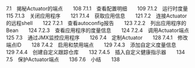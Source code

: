 7.1　揭秘Actuator的端点　　108
7.1.1　查看配置明细　　109
7.1.2　运行时度量　　115
7.1.3　关闭应用程序　　121
7.1.4　获取应用信息　　121
7.2　连接Actuator的远程shell　　122
7.2.1　查看autoconfig报告　　123
7.2.2　列出应用程序的Bean　　124
7.2.3　查看应用程序的度量信息　　124
7.2.4　调用Actuator端点　　125
7.3　通过JMX监控应用程序　　126
7.4　定制Actuator　　128
7.4.1　修改端点ID　　128
7.4.2　启用和禁用端点　　129
7.4.3　添加自定义度量信息　　129
7.4.4　创建自定义跟踪仓库　　132
7.4.5　插入自定义健康指示器　　134
7.5　保护Actuator端点　　136
7.6　小结　　138
